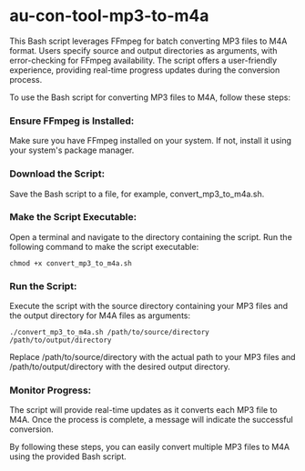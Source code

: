 # au-con-tool-mp3-to-m4a
 This Bash script leverages FFmpeg for batch converting MP3 files to M4A format. Users specify source and output directories as arguments, with error-checking for FFmpeg availability. The script offers a user-friendly experience, providing real-time progress updates during the conversion process.

 To use the Bash script for converting MP3 files to M4A, follow these steps:

### Ensure FFmpeg is Installed:
Make sure you have FFmpeg installed on your system. If not, install it using your system's package manager.

### Download the Script:
Save the Bash script to a file, for example, convert_mp3_to_m4a.sh.

### Make the Script Executable:
Open a terminal and navigate to the directory containing the script. Run the following command to make the script executable:

`chmod +x convert_mp3_to_m4a.sh`

### Run the Script:
Execute the script with the source directory containing your MP3 files and the output directory for M4A files as arguments:

`./convert_mp3_to_m4a.sh /path/to/source/directory /path/to/output/directory`

Replace /path/to/source/directory with the actual path to your MP3 files and /path/to/output/directory with the desired output directory.


### Monitor Progress:
The script will provide real-time updates as it converts each MP3 file to M4A. Once the process is complete, a message will indicate the successful conversion.

By following these steps, you can easily convert multiple MP3 files to M4A using the provided Bash script.
